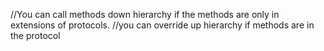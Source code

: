 //You can call methods  down hierarchy if the methods are only in extensions of protocols. 
//you can override up hierarchy if methods are in the protocol 